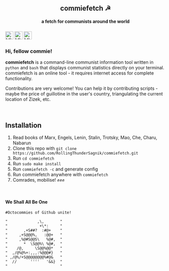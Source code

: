 <div align="center">
<h2>commiefetch ☭</h2>
<h4>a fetch for communists around the world</h4>

</div>

### <img height=25 alt="Visits" src="http://ForTheBadge.com/images/badges/made-with-python.svg"/>  <img height=25 alt="Visits" src="https://badges.pufler.dev/created/RollingThunderSagnik/commiefetch?style=for-the-badge&color=f54960&labelColor=373e4d"/> <img height=25 alt="Visits" src="https://forthebadge.com/images/badges/kinda-sfw.svg"/>


<!-- <img height=25  alt="Visits" src="https://badges.pufler.dev/updated/RollingThunderSagnik/commiefetch?style=for-the-badge&color=f54960&labelColor=373e4d"/> -->
### Hi, fellow commie! 

**commiefetch** is a command-line communist information tool written in `python` and `bash` that displays communist statistics directly on your terminal. commiefetch is an online tool - it requires internet access for complete functionality. 

Contributions are very welcome! You can help it by contributing scripts - maybe the price of guillotine in the user's country, triangulating the current location of Zizek, etc.

<br/>

## Installation

1. Read books of Marx, Engels, Lenin, Stalin, Trotsky, Mao, Che, Charu, Nabarun
2. Clone this repo with `git clone https://github.com/RollingThunderSagnik/commiefetch.git`
3. Run `cd commiefetch`
4. Run `sudo make install`
5. Run `commiefetch -c` and generate config
6. Run commiefetch anywhere with `commiefetch` 
7. Comrades, mobilise! ✊✊✊

<br/>

#### We Shall All Be One


```shell
#Octocommies of Github unite!

"             ,\,       "
"              +\*:     "
"       ,+S##?  :#@+    "
"     ,+S@@@%,   :@@+   "
"     ,%@#S@@S\   %@#,  "
"       *  \S@@%\ %@#,  "
"    /@,     \S@@%@@*   "
"  ,/@%@%+:,,,:%@@@#}   "
" ,/@%/+S@@@@@@@@%#@&   "
"  //      ''''   '&&}  "
"                       "
```



